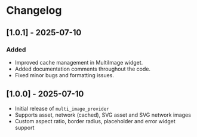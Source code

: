 # Changelog

## [1.0.1] - 2025-07-10
### Added
- Improved cache management in MultiImage widget.
- Added documentation comments throughout the code.
- Fixed minor bugs and formatting issues.

## [1.0.0] - 2025-07-10
- Initial release of `multi_image_provider`
- Supports asset, network (cached), SVG asset and SVG network images
- Custom aspect ratio, border radius, placeholder and error widget support

